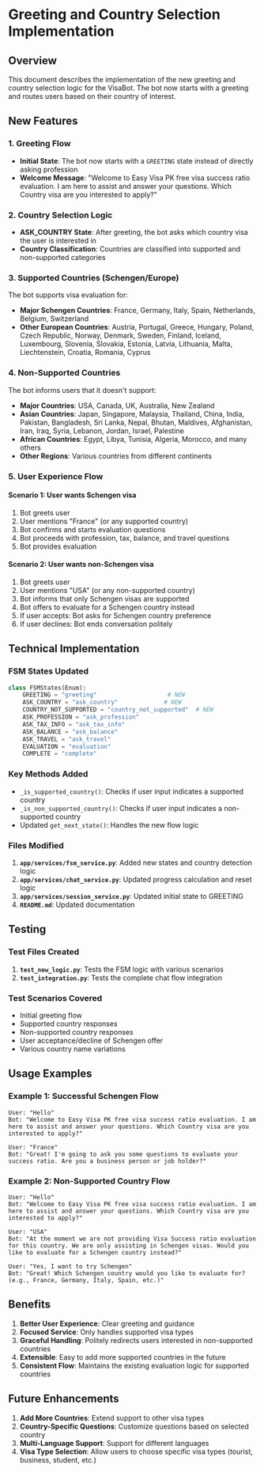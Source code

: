 # Greeting and Country Selection Implementation

## Overview

This document describes the implementation of the new greeting and country selection logic for the VisaBot. The bot now starts with a greeting and routes users based on their country of interest.

## New Features

### 1. Greeting Flow
- **Initial State**: The bot now starts with a `GREETING` state instead of directly asking profession
- **Welcome Message**: "Welcome to Easy Visa PK free visa success ratio evaluation. I am here to assist and answer your questions. Which Country visa are you interested to apply?"

### 2. Country Selection Logic
- **ASK_COUNTRY State**: After greeting, the bot asks which country visa the user is interested in
- **Country Classification**: Countries are classified into supported and non-supported categories

### 3. Supported Countries (Schengen/Europe)
The bot supports visa evaluation for:
- **Major Schengen Countries**: France, Germany, Italy, Spain, Netherlands, Belgium, Switzerland
- **Other European Countries**: Austria, Portugal, Greece, Hungary, Poland, Czech Republic, Norway, Denmark, Sweden, Finland, Iceland, Luxembourg, Slovenia, Slovakia, Estonia, Latvia, Lithuania, Malta, Liechtenstein, Croatia, Romania, Cyprus

### 4. Non-Supported Countries
The bot informs users that it doesn't support:
- **Major Countries**: USA, Canada, UK, Australia, New Zealand
- **Asian Countries**: Japan, Singapore, Malaysia, Thailand, China, India, Pakistan, Bangladesh, Sri Lanka, Nepal, Bhutan, Maldives, Afghanistan, Iran, Iraq, Syria, Lebanon, Jordan, Israel, Palestine
- **African Countries**: Egypt, Libya, Tunisia, Algeria, Morocco, and many others
- **Other Regions**: Various countries from different continents

### 5. User Experience Flow

#### Scenario 1: User wants Schengen visa
1. Bot greets user
2. User mentions "France" (or any supported country)
3. Bot confirms and starts evaluation questions
4. Bot proceeds with profession, tax, balance, and travel questions
5. Bot provides evaluation

#### Scenario 2: User wants non-Schengen visa
1. Bot greets user
2. User mentions "USA" (or any non-supported country)
3. Bot informs that only Schengen visas are supported
4. Bot offers to evaluate for a Schengen country instead
5. If user accepts: Bot asks for Schengen country preference
6. If user declines: Bot ends conversation politely

## Technical Implementation

### FSM States Updated
```python
class FSMStates(Enum):
    GREETING = "greeting"                    # NEW
    ASK_COUNTRY = "ask_country"             # NEW
    COUNTRY_NOT_SUPPORTED = "country_not_supported"  # NEW
    ASK_PROFESSION = "ask_profession"
    ASK_TAX_INFO = "ask_tax_info"
    ASK_BALANCE = "ask_balance"
    ASK_TRAVEL = "ask_travel"
    EVALUATION = "evaluation"
    COMPLETE = "complete"
```

### Key Methods Added
- `_is_supported_country()`: Checks if user input indicates a supported country
- `_is_non_supported_country()`: Checks if user input indicates a non-supported country
- Updated `get_next_state()`: Handles the new flow logic

### Files Modified
1. **`app/services/fsm_service.py`**: Added new states and country detection logic
2. **`app/services/chat_service.py`**: Updated progress calculation and reset logic
3. **`app/services/session_service.py`**: Updated initial state to GREETING
4. **`README.md`**: Updated documentation

## Testing

### Test Files Created
1. **`test_new_logic.py`**: Tests the FSM logic with various scenarios
2. **`test_integration.py`**: Tests the complete chat flow integration

### Test Scenarios Covered
- Initial greeting flow
- Supported country responses
- Non-supported country responses
- User acceptance/decline of Schengen offer
- Various country name variations

## Usage Examples

### Example 1: Successful Schengen Flow
```
User: "Hello"
Bot: "Welcome to Easy Visa PK free visa success ratio evaluation. I am here to assist and answer your questions. Which Country visa are you interested to apply?"

User: "France"
Bot: "Great! I'm going to ask you some questions to evaluate your success ratio. Are you a business person or job holder?"
```

### Example 2: Non-Supported Country Flow
```
User: "Hello"
Bot: "Welcome to Easy Visa PK free visa success ratio evaluation. I am here to assist and answer your questions. Which Country visa are you interested to apply?"

User: "USA"
Bot: "At the moment we are not providing Visa Success ratio evaluation for this country. We are only assisting in Schengen visas. Would you like to evaluate for a Schengen country instead?"

User: "Yes, I want to try Schengen"
Bot: "Great! Which Schengen country would you like to evaluate for? (e.g., France, Germany, Italy, Spain, etc.)"
```

## Benefits

1. **Better User Experience**: Clear greeting and guidance
2. **Focused Service**: Only handles supported visa types
3. **Graceful Handling**: Politely redirects users interested in non-supported countries
4. **Extensible**: Easy to add more supported countries in the future
5. **Consistent Flow**: Maintains the existing evaluation logic for supported countries

## Future Enhancements

1. **Add More Countries**: Extend support to other visa types
2. **Country-Specific Questions**: Customize questions based on selected country
3. **Multi-Language Support**: Support for different languages
4. **Visa Type Selection**: Allow users to choose specific visa types (tourist, business, student, etc.) 